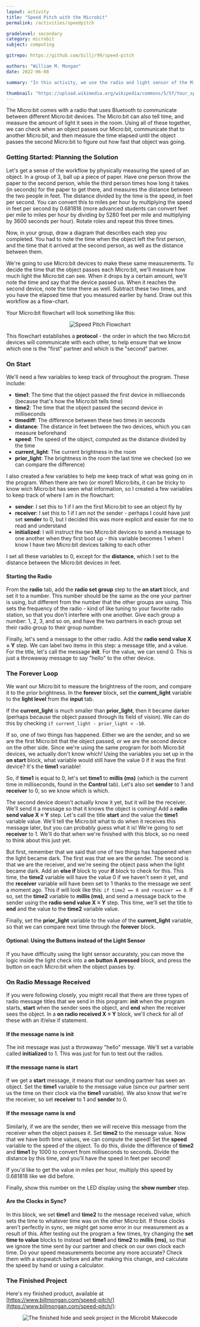 ```yaml
---
layout: activity
title: "Speed Pitch with the Microbit"
permalink: /activities/speedpitch

gradelevel: secondary
category: microbit
subject: computing

gitrepo: https://github.com/billjr99/speed-pitch

authors: "William M. Mongan"
date: 2022-06-08

summary: "In this activity, we use the radio and light sensor of the Micro:bit to detect an object passing each of two Micro:bits, to measure the time between passing each, and to compute the speed at which the object moved."

thumbnail: "https://upload.wikimedia.org/wikipedia/commons/5/5f/Your_speed_sign_Johnson_Av_Samford_Dr_jeh.jpg"
---
```


The Micro:bit comes with a radio that uses Bluetooth to communicate between different Micro:bit devices.  The Micro:bit can also tell time, and measure the amount of light it sees in the room.  Using all of these together, we can check when an object passes our Micro:bit, communicate that to another Micro:bit, and then measure the time elapsed until the object passes the second Micro:bit to figure out how fast that object was going.

### Getting Started: Planning the Solution
Let's get a sense of the workflow by physically measuring the speed of an object.  In a group of 3, ball up a piece of paper.  Have one person throw the paper to the second person, while the third person times how long it takes (in seconds) for the paper to get there, and measures the distance between the two people in feet.  The distance divided by the time is the speed, in feet per second.  You can convert this to miles per hour by multiplying the speed in feet per second by 0.681818 (more advanced students can convert feet per mile to miles per hour by dividing by 5280 feet per mile and multiplying by 3600 seconds per hour).  Rotate roles and repeat this three times.

Now, in your group, draw a diagram that describes each step you completed.  You had to note the time when the object left the first person, and the time that it arrived at the second person, as well as the distance between them.

We're going to use Micro:bit devices to make these same measurements.  To decide the time that the object passes each Micro:bit, we'll measure how much light the Micro:bit can see.  When it drops by a certain amount, we'll note the time and say that the device passed us.  When it reaches the second device, note the time there as well.  Subtract these two times, and you have the elapsed time that you measured earlier by hand.  Draw out this workflow as a flow-chart.

Your Micro:bit flowchart will look something like this:

<p align="center">
<img alt="Speed Pitch Flowchart" src="https://www.billmongan.com/speed-pitch/files/workflow.drawio.png">
</p>

This flowchart establishes a <strong>protocol</strong> - the order in which the two Micro:bit devices will communicate with each other, to help ensure that we know which one is the &quot;first&quot; partner and which is the &quot;second&quot; partner.

### On Start
We'll need a few variables to keep track of throughout the program.  These include:

* <strong>time1</strong>: The time that the object passed the first device in milliseconds (because that's how the Micro:bit tells time)
* <strong>time2</strong>: The time that the object passed the second device in milliseconds
* <strong>timediff</strong>: The difference between these two times in seconds
* <strong>distance</strong>: The distance in feet between the two devices, which you can measure beforehand
* <strong>speed</strong>: The speed of the object, computed as the distance divided by the time
* <strong>current_light</strong>: The current brightness in the room
* <strong>prior_light</strong>: The brightness in the room the last time we checked (so we can compare the difference)

I also created a few variables to help me keep track of what was going on in the program.  When there are two (or more!) Micro:bits, it can be tricky to know wich Micro:bit has seen what information, so I created a few variables to keep track of where I am in the flowchart:

* <strong>sender</strong>: I set this to 1 if I am the first Micro:bit to see an object fly by
* <strong>receiver</strong>: I set this to 1 if I am not the sender - perhaps I could have just set <strong>sender</strong> to 0, but I decided this was more explicit and easier for me to read and understand
* <strong>initialized</strong>: I will instruct the two Micro:bit devices to send a message to one another when they first boot up - this variable becomes 1 when I know I have two Micro:bit devices talking to each other

I set all these variables to 0, except for the <strong>distance</strong>, which I set to the distance between the Micro:bit devices in feet. 

#### Starting the Radio
From the <strong>radio</strong> tab, add the <strong>radio set group</strong> step to the <strong>on start</strong> block, and set it to a number.  This number should be the same as the one your partner is using, but different from the number that the other groups are using.  This sets the frequency of the radio - kind of like tuning to your favorite radio station, so that you don't interfere with one another.  Give each group a number: 1, 2, 3, and so on, and have the two partners in each group set their radio group to their group number.

Finally, let's send a message to the other radio.  Add the <strong>radio send value X = Y</strong> step.  We can label two items in this step: a message title, and a value.  For the title, let's call the message <strong>init</strong>.  For the value, we can send 0.  This is just a throwaway message to say &quot;hello&quot; to the other device.  

### The Forever Loop
We want our Micro:bit to measure the brightness of the room, and compare it to the prior brightness.  In the <strong>forever</strong> block, set the <strong>current_light</strong> variable to the <strong>light level</strong> from the <strong>input</strong> tab.  

If the <strong>current_light</strong> is much smaller than <strong>prior_light</strong>, then it became darker (perhaps because the object passed through its field of vision).  We can do this by checking `if current_light - prior_light < -10`.  

If so, one of two things has happened.  Either we are the sender, and so we are the first Micro:bit that the object passed, or we are the second device on the other side.  Since we're using the same program for both Micro:bit devices, we actually don't know which!  Using the variables you set up in the <strong>on start</strong> block, what variable would still have the value 0 if it was the first device?  It's the <strong>time1</strong> variable!

So, if <strong>time1</strong> is equal to 0, let's set <strong>time1</strong> to <strong>millis (ms)</strong> (which is the current time in milliseconds, found in the <strong>Control</strong> tab).  Let's also set <strong>sender</strong> to 1 and <strong>receiver</strong> to 0, so we know which is which.  

The second device doesn't actually know it yet, but it will be the receiver.  We'll send it a message so that it knows the object is coming!  Add a <strong>radio send value X = Y</strong> step.  Let's call the title <strong>start</strong> and the value the <strong>time1</strong> variable value.  We'll tell the Micro:bit what to do when it receives this message later, but you can probably guess what it is!  We're going to set <strong>receiver</strong> to 1.  We'll do that when we're finished with this block, so no need to think about this just yet.

But first, remember that we said that one of two things has happened when the light became dark.  The first was that we are the sender.  The second is that we are the receiver, and we're seeing the object pass when the light became dark.  Add an <strong>else if</strong> block to your <strong>if</strong> block to check for this.  This time, the <strong>time2</strong> variable will have the value 0 if we haven't seen it yet, and the <strong>receiver</strong> variable will have been set to 1 thanks to the message we sent a moment ago.  This if will look like this: `if time2 == 0 and receiver == 0`.  If so, set the <strong>time2</strong> variable to <strong>millis (ms)</strong>, and send a message back to the sender using the <strong>radio send value X = Y</strong> step.  This time, we'll set the title to <strong>end</strong> and the value to the <strong>time2</strong> variable value.

Finally, set the <strong>prior_light</strong> variable to the value of the <strong>current_light</strong> variable, so that we can compare next time through the <strong>forever</strong> block.

#### Optional: Using the Buttons instead of the Light Sensor

If you have difficulty using the light sensor accurately, you can move the logic inside the light check into a <strong>on button A pressed</strong> block, and press the button on each Micro:bit when the object passes by.

### On Radio Message Received
If you were following closely, you might recall that there are three types of radio message titles that we send in this program: <strong>init</strong> when the program starts, <strong>start</strong> when the sender sees the object, and <strong>end</strong> when the receiver sees the object.  In a <strong>on radio received X = Y</strong> block, we'll check for all of these with an if/else if statement. 

#### If the message name is init
The init message was just a throwaway &quot;hello&quot; message.  We'll set a variable called <strong>initialized</strong> to 1.  This was just for fun to test out the radios.

#### If the message name is start
If we get a <strong>start</strong> message, it means that our sending partner has seen an object.  Set the <strong>time1</strong> variable to the message value (since our partner sent us the time on their clock via the <strong>time1</strong> variable).  We also know that we're the receiver, so set <strong>receiver</strong> to 1 and <strong>sender</strong> to 0.

#### If the message name is end
Similarly, if we are the sender, then we will receive this message from the receiver when the object passes it.  Set <strong>time2</strong> to the message value.  Now that we have both time values, we can compute the speed!  Set the <strong>speed</strong> variable to the speed of the object.  To do this, divide the difference of <strong>time2</strong> and <strong>time1</strong> by 1000 to convert from milliseconds to seconds.  Divide the distance by this time, and you'll have the speed in feet per second!

If you'd like to get the value in miles per hour, multiply this speed by 0.681818 like we did before.

Finally, show this number on the LED display using the <strong>show number</strong> step.

#### Are the Clocks in Sync?
In this block, we set <strong>time1</strong> and <strong>time2</strong> to the message received value, which sets the time to whatever time was on the other Micro:bit.  If those clocks aren't perfectly in sync, we might get some error in our measurement as a result of this.  After testing out the program a few times, try changing the <strong>set time to value</strong> blocks to instead set <strong>time1</strong> and <strong>time2</strong> to <strong>millis (ms)</strong>, so that we ignore the time sent by our partner and check on our own clock each time.  Do your speed measurements become any more accurate?  Check them with a stopwatch before and after making this change, and calculate the speed by hand or using a calculator.

### The Finished Project

Here's my finished product, available at [https://www.billmongan.com/speed-pitch/](https://www.billmongan.com/speed-pitch/):

<p align="center">
<img style="max-width:100%;" alt="The finished hide and seek project in the Microbit Makecode" src="https://github.com/billjr99/speed-pitch/raw/master/.github/makecode/blocks.png">
</p>
